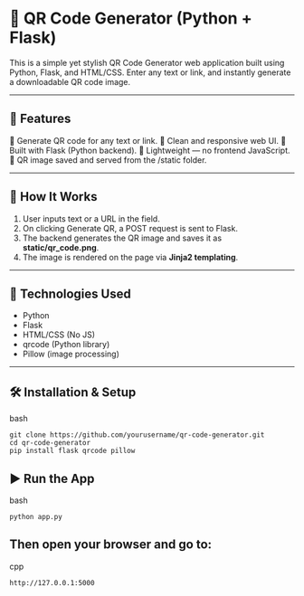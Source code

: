 # 🔳 QR Code Generator (Python + Flask)

This is a simple yet stylish QR Code Generator web application built using Python, Flask, and HTML/CSS. Enter any text or link, and instantly generate a downloadable QR code image.

---

## 🚀 Features

🔸 Generate QR code for any text or link.
🔸 Clean and responsive web UI.
🔸 Built with Flask (Python backend).
🔸 Lightweight — no frontend JavaScript.
🔸 QR image saved and served from the /static folder.

---

## 📸 How It Works

1. User inputs text or a URL in the field.
2. On clicking Generate QR, a POST request is sent to Flask.
3. The backend generates the QR image and saves it as **static/qr_code.png**.
4. The image is rendered on the page via **Jinja2 templating**.

---

## 🧠 Technologies Used

- Python
- Flask
- HTML/CSS (No JS)
- qrcode (Python library)
- Pillow (image processing)

---

## 🛠️ Installation & Setup

bash
```
git clone https://github.com/yourusername/qr-code-generator.git
cd qr-code-generator
pip install flask qrcode pillow
```

## ▶️ Run the App

bash
```
python app.py
```

## Then open your browser and go to:
cpp
```
http://127.0.0.1:5000





